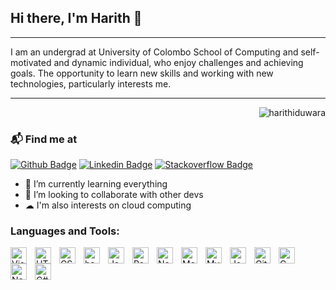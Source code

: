 ## Hi there, I'm Harith 👋 

<hr>

I am an  undergrad at University of Colombo School of Computing and self-motivated and dynamic individual, who enjoy challenges and achieving goals.
The opportunity to learn new skills and working with new technologies, particularly interests me.

<hr>

<p align="right"> <img src="https://komarev.com/ghpvc/?username=harithiduwara&label=Profile%20views&color=0e75b6&style=flat" alt="harithiduwara" /> </p>

### 📬 Find me at
[![Github Badge](http://img.shields.io/badge/-Github-black?style=flat-square&logo=github&link=https://github.com/harithiduwara/)](https://github.com/harithiduwara/) 
[![Linkedin Badge](https://img.shields.io/badge/-LinkedIn-blue?style=flat-square&logo=Linkedin&logoColor=white&link=https://www.linkedin.com/in/iduwara/)](https://www.linkedin.com/in/iduwara/)
[![Stackoverflow Badge](https://img.shields.io/badge/-Stack%20overflow-FE7A16?style=flat-square&logo=stack-overflow&logoColor=white&link=https://stackoverflow.com/users/19642765/harith-iduwara)](https://stackoverflow.com/users/19642765/harith-iduwara)

- 🌱 I’m currently learning everything 
- 👯 I’m looking to collaborate with other devs
- ☁ I'm also interests on cloud computing

### Languages and Tools:

<img align="left" alt="Visual Studio Code" width="26px" src="https://cdn.jsdelivr.net/gh/devicons/devicon/icons/vscode/vscode-original.svg" style="padding-right:10px;" />
<img align="left" alt="HTML5" width="26px" src="https://cdn.jsdelivr.net/gh/devicons/devicon/icons/html5/html5-original.svg" style="padding-right:10px;" />
<img align="left" alt="CSS3" width="26px" src="https://cdn.jsdelivr.net/gh/devicons/devicon/icons/css3/css3-original.svg" style="padding-right:10px;" />
<img align="left" alt="bs" width="26px" src="https://cdn.jsdelivr.net/gh/devicons/devicon/icons/bootstrap/bootstrap-plain-wordmark.svg" style="padding-right:10px;" />
<img align="left" alt="JavaScript" width="26px" src="https://cdn.jsdelivr.net/gh/devicons/devicon/icons/javascript/javascript-original.svg" style="padding-right:10px;" />
<img align="left" alt="React" width="26px" src="https://cdn.jsdelivr.net/gh/devicons/devicon/icons/react/react-original.svg" style="padding-right:10px;" />
<img align="left" alt="Node.js" width="26px" src="https://cdn.jsdelivr.net/gh/devicons/devicon/icons/nodejs/nodejs-original.svg" style="padding-right:10px;" />
<img align="left" alt="MongoDB" width="26px" src="https://cdn.jsdelivr.net/gh/devicons/devicon/icons/mongodb/mongodb-original.svg" style="padding-right:10px;" />
<img align="left" alt="MySQL" width="26px" src="https://cdn.jsdelivr.net/gh/devicons/devicon/icons/mysql/mysql-original.svg" style="padding-right:10px;" />
<img align="left" alt="Java" width="26px" src="https://cdn.jsdelivr.net/gh/devicons/devicon/icons/java/java-original.svg" style="padding-right:10px;" />
<img align="left" alt="Git" width="26px" src="https://cdn.jsdelivr.net/gh/devicons/devicon/icons/git/git-original.svg" style="padding-right:10px;" />
<img align="left" alt="C" width="26px" src="https://cdn.jsdelivr.net/gh/devicons/devicon/icons/c/c-original.svg" style="padding-right:10px;" />
<img align="left" alt="Net" width="26px" src="https://cdn.jsdelivr.net/gh/devicons/devicon/icons/dot-net/dot-net-original-wordmark.svg" style="padding-right:10px;"/>
<img align="left" alt="C#" width="26px" src="https://cdn.jsdelivr.net/gh/devicons/devicon/icons/csharp/csharp-original.svg" style="padding-right:10px;" />

